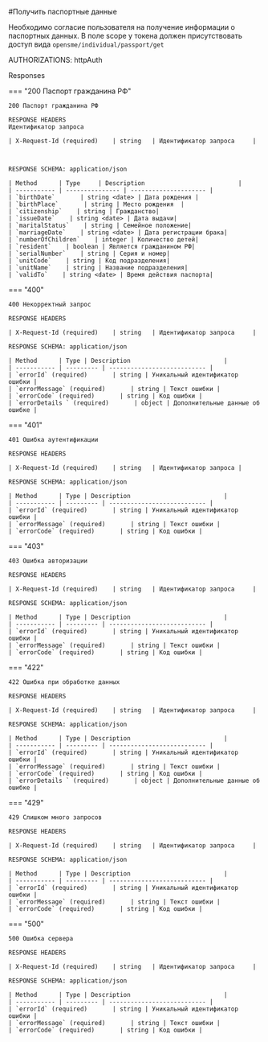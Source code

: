 #Получить паспортные данные

Необходимо согласие пользователя на получение информации о паспортных данных. В поле scope у токена должен присутствовать доступ вида ```opensme/individual/passport/get```

AUTHORIZATIONS: httpAuth

Responses

=== "200 Паспорт гражданина РФ"

    200 Паспорт гражданина РФ

    RESPONSE HEADERS
    Идентификатор запроса

    | X-Request-Id (required)    | string   | Идентификатор запроса     |
     


    RESPONSE SCHEMA: application/json

    | Method      | Type     | Description                          |
    | ----------- | --------------- | --------------------- |
    | `birthDate`       | string <date> | Дата рождения |
    | `birthPlace`       | string | Место рождения  |
    | `citizenship`    | string | Гражданство|
    | `issueDate`    | string <date> | Дата выдачи|
    | `maritalStatus`    | string | Семейное положение|
    | `marriageDate`    | string <date> | Дата регистрации брака|
    | `numberOfChildren`    | integer | Количество детей|
    | `resident`    | boolean | Является гражданином РФ|
    | `serialNumber`    | string | Серия и номер|
    | `unitCode`    | string | Код подразделения|
    | `unitName`    | string | Название подразделения|
    | `validTo`    | string <date> | Время действия паспорта|

=== "400"

    400 Некорректный запрос

    RESPONSE HEADERS

    | X-Request-Id (required)    | string   | Идентификатор запроса     |

    RESPONSE SCHEMA: application/json

    | Method      | Type | Description                          |
    | ----------- | --------- | --------------------------- |
    | `errorId` (required)       | string | Уникальный идентификатор ошибки |
    | `errorMessage` (required)       | string | Текст ошибки |
    | `errorCode` (required)       | string | Код ошибки |
    | `errorDetails ` (required)       | object | Дополнительные данные об ошибке |

=== "401"

    401 Ошибка аутентификации

    RESPONSE HEADERS

    | X-Request-Id (required)    | string   | Идентификатор запроса |

    RESPONSE SCHEMA: application/json

    | Method      | Type | Description                          |
    | ----------- | --------- | --------------------------- |
    | `errorId` (required)       | string | Уникальный идентификатор ошибки |
    | `errorMessage` (required)       | string | Текст ошибки |
    | `errorCode` (required)       | string | Код ошибки |

=== "403"

    403 Ошибка авторизации

    RESPONSE HEADERS

    | X-Request-Id (required)    | string   | Идентификатор запроса     |

    RESPONSE SCHEMA: application/json

    | Method      | Type | Description                          |
    | ----------- | --------- | --------------------------- |
    | `errorId` (required)       | string | Уникальный идентификатор ошибки |
    | `errorMessage` (required)       | string | Текст ошибки |
    | `errorCode` (required)       | string | Код ошибки |


=== "422"

    422 Ошибка при обработке данных

    RESPONSE HEADERS

    | X-Request-Id (required)    | string   | Идентификатор запроса     |

    RESPONSE SCHEMA: application/json

    | Method      | Type | Description                          |
    | ----------- | --------- | --------------------------- |
    | `errorId` (required)       | string | Уникальный идентификатор ошибки |
    | `errorMessage` (required)       | string | Текст ошибки |
    | `errorCode` (required)       | string | Код ошибки |
    | `errorDetails ` (required)       | object | Дополнительные данные об ошибке |

=== "429"

    429 Слишком много запросов

    RESPONSE HEADERS

    | X-Request-Id (required)    | string   | Идентификатор запроса     |

    RESPONSE SCHEMA: application/json

    | Method      | Type | Description                          |
    | ----------- | --------- | --------------------------- |
    | `errorId` (required)       | string | Уникальный идентификатор ошибки |
    | `errorMessage` (required)       | string | Текст ошибки |
    | `errorCode` (required)       | string | Код ошибки |

=== "500"

    500 Ошибка сервера

    RESPONSE HEADERS

    | X-Request-Id (required)    | string   | Идентификатор запроса     |

    RESPONSE SCHEMA: application/json

    | Method      | Type | Description                          |
    | ----------- | --------- | --------------------------- |
    | `errorId` (required)       | string | Уникальный идентификатор ошибки |
    | `errorMessage` (required)       | string | Текст ошибки |
    | `errorCode` (required)       | string | Код ошибки |